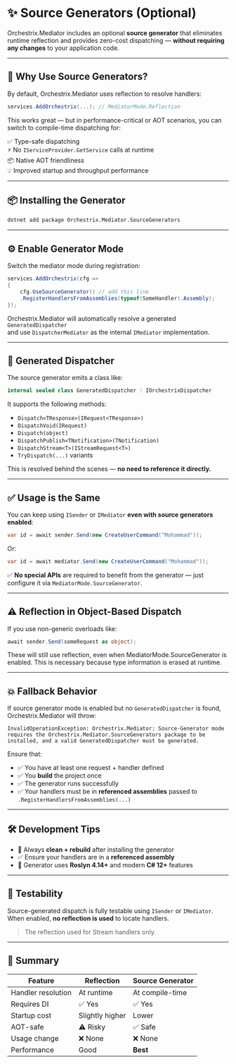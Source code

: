 # ✨ Source Generators (Optional)

Orchestrix.Mediator includes an optional **source generator** that eliminates runtime reflection and provides zero-cost dispatching — **without requiring any changes** to your application code.

---

## 🧬 Why Use Source Generators?

By default, Orchestrix.Mediator uses reflection to resolve handlers:

```csharp
services.AddOrchestrix(...); // MediatorMode.Reflection
```

This works great — but in performance-critical or AOT scenarios, you can switch to compile-time dispatching for:

✅ Type-safe dispatching  
⚡ No `IServiceProvider.GetService` calls at runtime  
📦 Native AOT friendliness  
💡 Improved startup and throughput performance

---

## 📦 Installing the Generator

```bash
dotnet add package Orchestrix.Mediator.SourceGenerators
```

---

## ⚙️ Enable Generator Mode

Switch the mediator mode during registration:

```csharp
services.AddOrchestrix(cfg => 
{
    cfg.UseSourceGenerator() // add this line
    .RegisterHandlersFromAssemblies(typeof(SomeHandler).Assembly);
});
```

Orchestrix.Mediator will automatically resolve a generated `GeneratedDispatcher`  
and use `DispatcherMediator` as the internal `IMediator` implementation.

---

## 🧠 Generated Dispatcher

The source generator emits a class like:

```csharp
internal sealed class GeneratedDispatcher : IOrchestrixDispatcher
```

It supports the following methods:

- `Dispatch<TResponse>(IRequest<TResponse>)`
- `DispatchVoid(IRequest)`
- `Dispatch(object)`
- `DispatchPublish<TNotification>(TNotification)`
- `DispatchStream<T>(IStreamRequest<T>)`
- `TryDispatch(...)` variants

This is resolved behind the scenes — **no need to reference it directly.**

---

## ✅ Usage is the Same

You can keep using `ISender` or `IMediator` **even with source generators enabled**:

```csharp
var id = await sender.Send(new CreateUserCommand("Mohammad"));
```

Or:

```csharp
var id = await mediator.Send(new CreateUserCommand("Mohammad"));
```

✅ **No special APIs** are required to benefit from the generator — just configure it via `MediatorMode.SourceGenerator`.

---

## ⚠️ Reflection in Object-Based Dispatch

If you use non-generic overloads like:

```csharp
await sender.Send(someRequest as object);

```
These will still use reflection, even when MediatorMode.SourceGenerator is enabled.
This is necessary because type information is erased at runtime.


---


## 💥 Fallback Behavior

If source generator mode is enabled but no `GeneratedDispatcher` is found, Orchestrix.Mediator will throw:

```plaintext
InvalidOperationException: Orchestrix.Mediator: Source-Generator mode requires the Orchestrix.Mediator.SourceGenerators package to be installed, and a valid GeneratedDispatcher must be generated.
```

Ensure that:

- ✅ You have at least one request + handler defined
- ✅ You **build** the project once
- ✅ The generator runs successfully
- ✅ Your handlers must be in **referenced assemblies** passed to `.RegisterHandlersFromAssemblies(...)`

---

## 🛠 Development Tips

- 🧼 Always **clean + rebuild** after installing the generator
- ✅ Ensure your handlers are in a **referenced assembly**
- 🔧 Generator uses **Roslyn 4.14+** and modern **C# 12+** features

---

## 🧪 Testability

Source-generated dispatch is fully testable using `ISender` or `IMediator`.  
When enabled, **no reflection is used** to locate handlers.
> The reflection used for Stream handlers only.

---

## 🧩 Summary

| Feature            | Reflection     | Source Generator    |
|--------------------|----------------|----------------------|
| Handler resolution | At runtime     | At compile-time      |
| Requires DI        | ✅ Yes         | ✅ Yes               |
| Startup cost       | Slightly higher| Lower                |
| AOT-safe           | ⚠️ Risky       | ✅ Safe              |
| Usage change       | ❌ None        | ❌ None              |
| Performance        | Good           | **Best**             |
